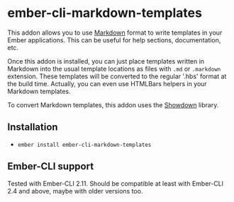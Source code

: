 # ember-cli-markdown-templates

This addon allows you to use [Markdown](http://daringfireball.net/projects/markdown/) format
to write templates in your Ember applications. This can be useful for help sections,
documentation, etc.

Once this addon is installed, you can just place templates written in Markdown into the usual
template locations as files with `.md` or `.markdown` extension. These templates will be converted
to the regular '.hbs' format at the build time. Actually, you can even use HTMLBars helpers in your
Markdown templates.

To convert Markdown templates, this addon uses the [Showdown](https://github.com/showdownjs/showdown)
library.

## Installation

* `ember install ember-cli-markdown-templates`

## Ember-CLI support

Tested with Ember-CLI 2.11. Should be compatible at least with Ember-CLI 2.4 and above,
maybe with older versions too.
